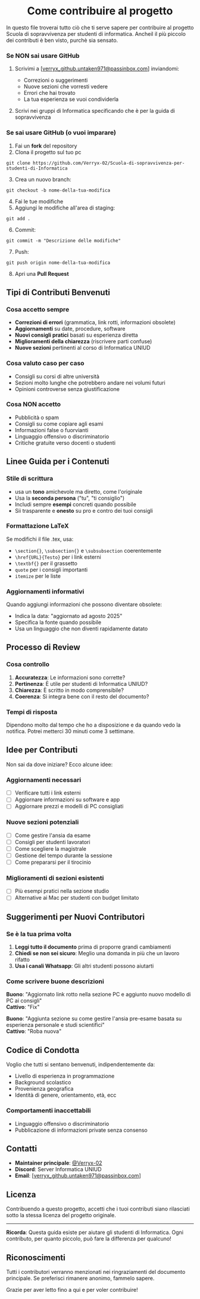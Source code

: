 <div align="center"> 

# Come contribuire al progetto

</div>
In questo file troverai tutto ciò che ti serve sapere per contribuire al progetto Scuola di sopravvivenza per studenti di informatica. Ancheil il più piccolo dei contributi è ben visto, purchè sia sensato. 

### Se NON sai usare GitHub

1. Scrivimi a [verryx_github.untaken971@passinbox.com] inviandomi:
    - Correzioni o suggerimenti
    - Nuove sezioni che vorresti vedere
    - Errori che hai trovato
    - La tua esperienza se vuoi condividerla
       
2. Scrivi nei gruppi di Informatica specificando che è per la guida di sopravvivenza
    

### Se sai usare GitHub (o vuoi imparare)

1. Fai un **fork** del repository
2. Clona il progetto sul tuo pc
```
git clone https://github.com/Verryx-02/Scuola-di-sopravvivenza-per-studenti-di-Informatica
```
   
3. Crea un nuovo branch:
```
git checkout -b nome-della-tua-modifica
```

4. Fai le tue modifiche
5. Aggiungi le modifiche all'area di staging:
```
git add .
```
6. Commit:
```
git commit -m "Descrizione delle modifiche"
```
7. Push:
```
git push origin nome-della-tua-modifica
```
8. Apri una **Pull Request**

##  Tipi di Contributi Benvenuti

### Cosa accetto sempre

- **Correzioni di errori** (grammatica, link rotti, informazioni obsolete)
- **Aggiornamenti** su date, procedure, software
- **Nuovi consigli pratici** basati su esperienza diretta
- **Miglioramenti della chiarezza** (riscrivere parti confuse)
- **Nuove sezioni** pertinenti al corso di Informatica UNIUD

### Cosa valuto caso per caso

- Consigli su corsi di altre università
- Sezioni molto lunghe che potrebbero andare nei volumi futuri
- Opinioni controverse senza giustificazione

### Cosa NON accetto

- Pubblicità o spam
- Consigli su come copiare agli esami
- Informazioni false o fuorvianti
- Linguaggio offensivo o discriminatorio
- Critiche gratuite verso docenti o studenti

## Linee Guida per i Contenuti

### Stile di scrittura

- usa un **tono** amichevole ma diretto, come l'originale
- Usa la **seconda persona** ("tu", "ti consiglio")
- Includi sempre **esempi** concreti quando possibile
- Sii trasparente e **onesto** su pro e contro dei tuoi consigli

### Formattazione LaTeX

Se modifichi il file .tex, usa:

- `\section{}`, `\subsection{}` e `\subsubsection` coerentemente
- `\href{URL}{Testo}` per i link esterni
- `\textbf{}` per il grassetto
- `quote` per i consigli importanti
- `itemize` per le liste

### Aggiornamenti informativi

Quando aggiungi informazioni che possono diventare obsolete:

- Indica la data: "aggiornato ad agosto 2025"
- Specifica la fonte quando possibile
- Usa un linguaggio che non diventi rapidamente datato

## Processo di Review

### Cosa controllo

1. **Accuratezza**: Le informazioni sono corrette?
2. **Pertinenza**: È utile per studenti di Informatica UNIUD?
3. **Chiarezza**: È scritto in modo comprensibile?
4. **Coerenza**: Si integra bene con il resto del documento?

### Tempi di risposta

Dipendono molto dal tempo che ho a disposizione e da quando vedo la notifica. Potrei metterci 30 minuti come 3 settimane.

## Idee per Contributi

Non sai da dove iniziare? Ecco alcune idee:

### Aggiornamenti necessari

- [ ] Verificare tutti i link esterni
- [ ] Aggiornare informazioni su software e app
- [ ] Aggiornare prezzi e modelli di PC consigliati

### Nuove sezioni potenziali

- [ ] Come gestire l'ansia da esame
- [ ] Consigli per studenti lavoratori
- [ ] Come scegliere la magistrale
- [ ] Gestione del tempo durante la sessione
- [ ] Come prepararsi per il tirocinio

### Miglioramenti di sezioni esistenti

- [ ] Più esempi pratici nella sezione studio
- [ ] Alternative ai Mac per studenti con budget limitato

## Suggerimenti per Nuovi Contributori

### Se è la tua prima volta

1. **Leggi tutto il documento** prima di proporre grandi cambiamenti
2. **Chiedi se non sei sicuro**: Meglio una domanda in più che un lavoro rifatto
3. **Usa i canali Whatsapp**: Gli altri studenti possono aiutarti

### Come scrivere buone descrizioni

**Buono**: "Aggiornato link rotto nella sezione PC e aggiunto nuovo modello di PC ai consigli"  
**Cattivo**: "Fix"

**Buono**: "Aggiunta sezione su come gestire l'ansia pre-esame basata su esperienza personale e studi scientifici"  
**Cattivo**: "Roba nuova"

## Codice di Condotta
Voglio che tutti si sentano benvenuti, indipendentemente da:

- Livello di esperienza in programmazione
- Background scolastico
- Provenienza geografica
- Identità di genere, orientamento, età, ecc

### Comportamenti inaccettabili

- Linguaggio offensivo o discriminatorio
- Pubblicazione di informazioni private senza consenso

## Contatti

- **Maintainer principale**: [@Verryx-02](https://github.com/Verryx-02)
- **Discord**: Server Informatica UNIUD
- **Email**: [verryx_github.untaken971@passinbox.com]

## Licenza

Contribuendo a questo progetto, accetti che i tuoi contributi siano rilasciati sotto la stessa licenza del progetto originale.

---

**Ricorda**: Questa guida esiste per aiutare gli studenti di Informatica. Ogni contributo, per quanto piccolo, può fare la differenza per qualcuno!

## Riconoscimenti

Tutti i contributori verranno menzionati nei ringraziamenti del documento principale. Se preferisci rimanere anonimo, fammelo sapere.

Grazie per aver letto fino a qui e per voler contribuire! 
